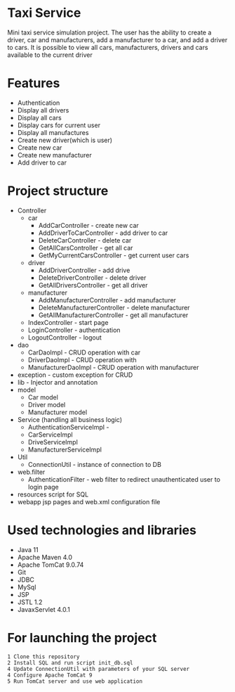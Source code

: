 # Taxi Service
Mini taxi service simulation project. The user has the ability to create a driver, car and manufacturers, add a manufacturer to a car, and add a driver to cars. It is possible to view all cars, manufacturers, drivers and cars available to the current driver

# Features

* Authentication
* Display all drivers
* Display all cars
* Display cars for current user
* Display all manufactures
* Create new driver(which is user)
* Create new car
* Create new manufacturer
* Add driver to car

# Project structure

* Controller
  * car
    * AddCarController - create new car
    * AddDriverToCarController - add driver to car
    * DeleteCarController - delete car
    * GetAllCarsController - get all car
    * GetMyCurrentCarsController - get current user cars
  * driver
    * AddDriverController - add drive
    * DeleteDriverController - delete driver
    * GetAllDriversController - get all driver
  * manufacturer
    * AddManufacturerController - add manufacturer
    * DeleteManufacturerController - delete manufacturer
    * GetAllManufacturerController - get all manufacturer
  * IndexController - start page
  * LoginController - authentication 
  * LogoutController - logout
* dao
  * CarDaoImpl - CRUD operation with car
  * DriverDaoImpl - CRUD operation with
  * ManufacturerDaoImpl - CRUD operation with manufacturer
* exception - custom exception for CRUD
* lib - Injector and annotation 
* model
  * Car model
  * Driver model
  * Manufacturer model
* Service (handling all business logic)
  * AuthenticationServiceImpl - 
  * CarServiceImpl
  * DriveServiceImpl
  * ManufacturerServiceImpl
* Util
  * ConnectionUtil - instance of connection to DB
* web.filter
  * AuthenticationFilter - web filter to redirect unauthenticated user to login page
* resources script for SQL 
* webapp jsp pages and web.xml configuration file

#  Used technologies and libraries

* Java 11
* Apache Maven 4.0
* Apache TomCat 9.0.74
* Git
* JDBC 
* MySql
* JSP 
* JSTL 1.2
* JavaxServlet 4.0.1

# For launching the project

    1 Clone this repository
    2 Install SQL and run script init_db.sql
    4 Update ConnectionUtil with parameters of your SQL server 
    4 Configure Apache TomCat 9
    5 Run TomCat server and use web application